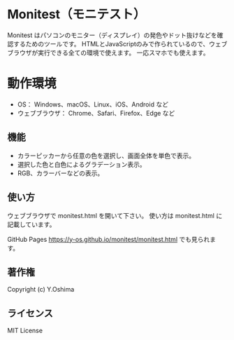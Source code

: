 # Monitest（モニテスト）
Monitest はパソコンのモニター（ディスプレイ）の発色やドット抜けなどを確認するためのツールです。
HTMLとJavaScriptのみで作られているので、ウェブブラウザが実行できる全ての環境で使えます。
一応スマホでも使えます。



# 動作環境
* OS： Windows、macOS、Linux、iOS、Android など
* ウェブブラウザ： Chrome、Safari、Firefox、Edge など


## 機能
* カラーピッカーから任意の色を選択し、画面全体を単色で表示。
* 選択した色と白色によるグラデーション表示。
* RGB、カラーバーなどの表示。



## 使い方
ウェブブラウザで monitest.html を開いて下さい。
使い方は monitest.html に記載しています。

GitHub Pages 
https://y-os.github.io/monitest/monitest.html
でも見られます。




## 著作権
Copyright (c) Y.Oshima



## ライセンス
MIT License
